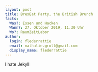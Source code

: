 ```yaml
---
layout: post
title: BrexEat Party, the British Brunch
facts:
  Was?: Essen und Hacken
  Wann?: 27. Oktober 2019, 11.30 Uhr
  Wo?: RaumZeitLabor
author:
  login: flederrattie
  email: nathalie.groll@gmail.com
  display_name: flederrattie
---
```


I hate Jekyll
